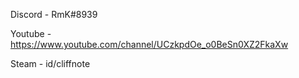 Discord - RmK#8939

Youtube - https://www.youtube.com/channel/UCzkpdOe_o0BeSn0XZ2FkaXw

Steam - id/cliffnote
